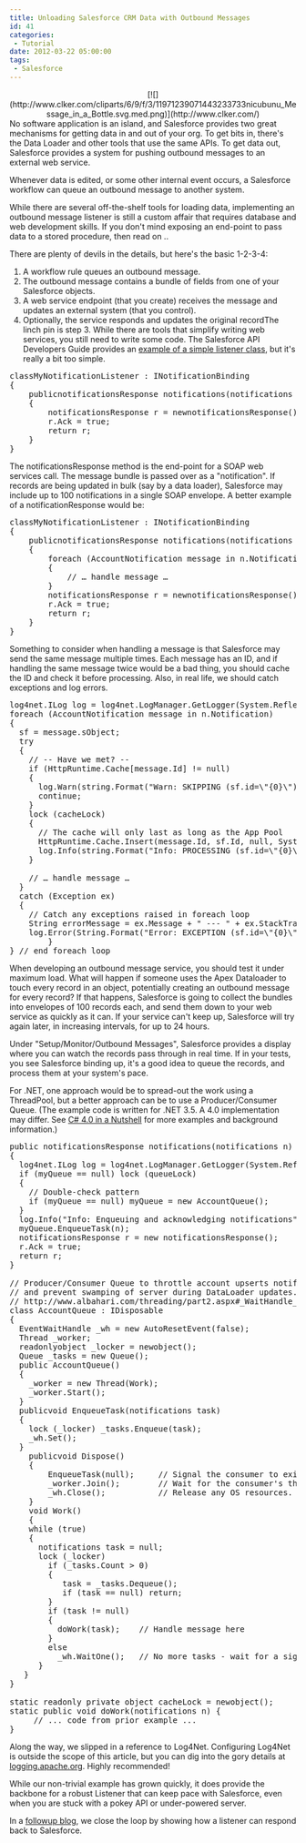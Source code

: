 ```yaml
---
title: Unloading Salesforce CRM Data with Outbound Messages
id: 41
categories:
 - Tutorial
date: 2012-03-22 05:00:00
tags:
 - Salesforce
---
```


<div class="separator" style="clear:both;text-align:center;">[![](http://www.clker.com/cliparts/6/9/f/3/11971239071443233733nicubunu_Message_in_a_Bottle.svg.med.png)](http://www.clker.com/)</div>No software application is an island, and Salesforce provides two great mechanisms for getting data in and out of your org. To get bits in, there's the Data Loader and other tools that use the same APIs. To get data out, Salesforce provides a system for pushing outbound messages to an external web service.

Whenever data is edited, or some other internal event occurs, a Salesforce workflow can queue an outbound message to another system.

While there are several off-the-shelf tools for loading data, implementing an outbound message listener is still a custom affair that requires database and web development skills. If you don't mind exposing an end-point to pass data to a stored procedure, then read on ..  

<a name='more'></a>There are plenty of devils in the details, but here's the basic 1-2-3-4: 

1.  A workflow rule queues an outbound message. 
2.  The outbound message contains a bundle of fields from one of your Salesforce objects. 
3.  A web service endpoint (that you create) receives the message and updates an external system (that you control). 
4.  Optionally, the service responds and updates the original recordThe linch pin is step 3\. While there are tools that simplify writing web services, you still need to write some code. The Salesforce API Developers Guide provides an [example of a simple listener class](http://www.salesforce.com/us/developer/docs/api/Content/sforce_api_om_outboundmessaging_listener.htm), but it's really a bit too simple.
<div>
<pre>classMyNotificationListener : INotificationBinding
{
    publicnotificationsResponse notifications(notifications n)
    {
        notificationsResponse r = newnotificationsResponse();
        r.Ack = true;
        return r;
    }
}
</pre>
The notificationsResponse method is the end-point for a SOAP web services call. The message bundle is passed over as a "notification".  If records are being updated in bulk (say by a data loader), Salesforce may include up to 100 notifications in a single SOAP envelope.   A better example of a notificationResponse would be: 

<pre><span class="Apple-style-span">classMyNotificationListener : INotificationBinding
{
    publicnotificationsResponse notifications(notifications n)
    {
        foreach (AccountNotification message in n.Notification)
        { 
            // … handle message …</span><span class="Apple-style-span">
        }
        notificationsResponse r = newnotificationsResponse();
        r.Ack = true;
        return r;
    }
}
</span></pre>
Something to consider when handling a message is that Salesforce may send the same message multiple times. Each message has an ID, and if handling the same message twice would be a bad thing, you should cache the ID and check it before processing. Also, in real life, we should catch exceptions and log errors. 

<pre>log4net.ILog log = log4net.LogManager.GetLogger(System.Reflection.MethodBase.GetCurrentMethod().DeclaringType);
foreach (AccountNotification message in n.Notification)
{ 
  sf = message.sObject;
  try
  {
    // -- Have we met? --
    if (HttpRuntime.Cache[message.Id] != null)
    {
      log.Warn(string.Format("Warn: SKIPPING (sf.id=\"{0}\") in message (id=\"{1}\")", sf.Id, message.Id));
      continue;
    }
    lock (cacheLock)
    {
      // The cache will only last as long as the App Pool
      HttpRuntime.Cache.Insert(message.Id, sf.Id, null, System.Web.Caching.Cache.NoAbsoluteExpiration, TimeSpan.FromHours(2));
      log.Info(string.Format("Info: PROCESSING (sf.id=\"{0}\") in message (id=\"{1}\")",sf.Id, message.Id));
    }

    // … handle message … 
  } 
  catch (Exception ex)
  {
    // Catch any exceptions raised in foreach loop
    String errorMessage = ex.Message + " --- " + ex.StackTrace;
    log.Error(String.Format("Error: EXCEPTION (sf.id=\"{0}\", error=\"{1}\"", sf.Id, ex.Message + " --- " + ex.StackTrace));
        }
} // end foreach loop
</pre>
When developing an outbound message service, you should test it under maximum load. What will happen if someone uses the Apex Dataloader to touch every record in an object, potentially creating an outbound message for every record? If that happens, Salesforce is going to collect the bundles into envelopes of 100 records each, and send them down to your web service as quickly as it can. If your service can't keep up, Salesforce will try again later, in increasing intervals, for up to 24 hours.  

Under "Setup/Monitor/Outbound Messages", Salesforce provides a display where you can watch the records pass through in real time. If in your tests, you see Salesforce binding up, it's a good idea to queue the records, and process them at your system's pace.  

For .NET, one approach would be to spread-out the work using a ThreadPool, but a better approach can be to use a Producer/Consumer Queue. (The example code is written for .NET 3.5\. A 4.0 implementation may differ. See [C# 4.0 in a Nutshell](http://www.amazon.com/gp/product/0596800959/ref=as_li_ss_tl?ie=UTF8&amp;tag=husteddotcom-20&amp;linkCode=as2&amp;camp=1789&amp;creative=390957&amp;creativeASIN=0596800959) for more examples and background information.) 

<pre>public notificationsResponse notifications(notifications n)
{
  log4net.ILog log = log4net.LogManager.GetLogger(System.Reflection.MethodBase.GetCurrentMethod().DeclaringType);
  if (myQueue == null) lock (queueLock)
  {
    // Double-check pattern
    if (myQueue == null) myQueue = new AccountQueue();
  }
  log.Info("Info: Enqueuing and acknowledging notifications");
  myQueue.EnqueueTask(n);
  notificationsResponse r = new notificationsResponse();
  r.Ack = true;
  return r;
}

// Producer/Consumer Queue to throttle account upserts notifications 
// and prevent swamping of server during DataLoader updates.  
// http://www.albahari.com/threading/part2.aspx#_WaitHandle_Producer_Consumer_Queue
class AccountQueue : IDisposable
{
  EventWaitHandle _wh = new AutoResetEvent(false);
  Thread _worker;
  readonlyobject _locker = newobject();
  Queue _tasks = new Queue();
  public AccountQueue()
  {
    _worker = new Thread(Work);
    _worker.Start();
  }
  publicvoid EnqueueTask(notifications task)
  {
    lock (_locker) _tasks.Enqueue(task);
    _wh.Set();
  }
    publicvoid Dispose()
    {
        EnqueueTask(null);     // Signal the consumer to exit.
        _worker.Join();        // Wait for the consumer's thread to finish.
        _wh.Close();           // Release any OS resources.
    }
    void Work()
    {
    while (true)
    {
      notifications task = null;
      lock (_locker)
        if (_tasks.Count &gt; 0)
        {
           task = _tasks.Dequeue();
           if (task == null) return;
        }
        if (task != null)
        {
          doWork(task);    // Handle message here
        }
        else
          _wh.WaitOne();   // No more tasks - wait for a signal
      }
   }
}

static readonly private object cacheLock = newobject();
static public void doWork(notifications n) {
     // ... code from prior example ...
}
</pre>
Along the way, we slipped in a reference to Log4Net. Configuring Log4Net is outside the scope of this article, but you can dig into the gory details at [logging.apache.org](http://logging.apache.org/). Highly recommended! 

While our non-trivial example has grown quickly, it does provide the backbone for a robust Listener that can keep pace with Salesforce, even when you are stuck with a pokey API or under-powered server.

In a [followup blog](http://tedhusted.blogspot.com/2012/03/catch-me-on-flip-side-responding-to.html), we close the loop by showing how a listener can respond back to Salesforce.

</div>
